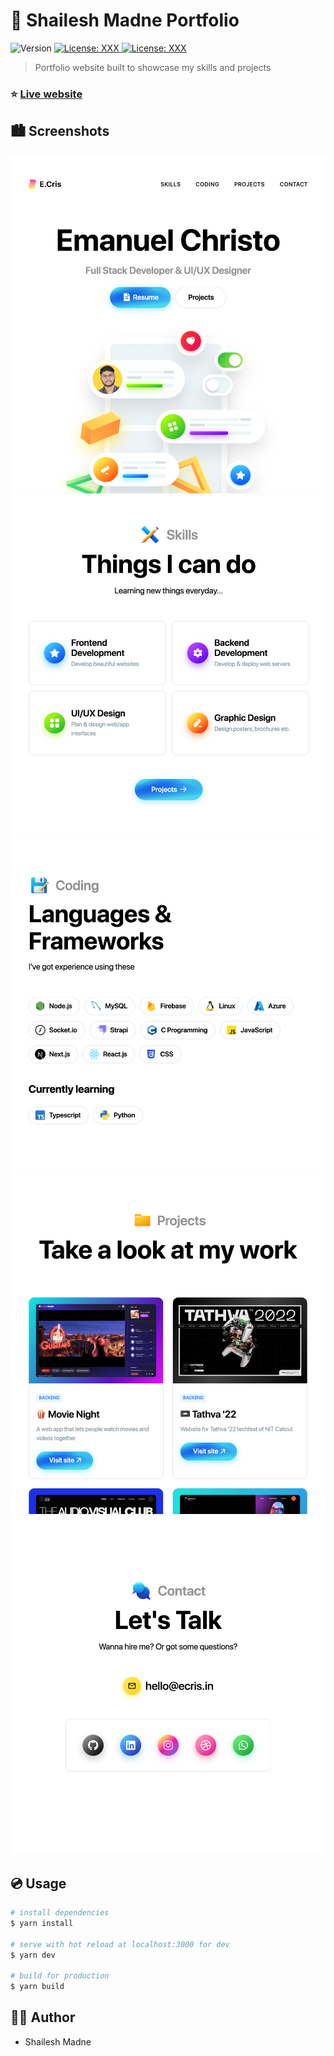# 🍊 Shailesh Madne Portfolio

<p>
  <img alt="Version" src="https://img.shields.io/badge/version-1.0.0-green.svg?style=for-the-badge" />
  <a href="https://github.com/emanuelchristo" target="_blank">
    <img alt="License: XXX" src="https://img.shields.io/badge/Github-000000?style=for-the-badge&logo=github&logoColor=white" />
  </a>
  <a href="https://instagram.com/emanuel.christo" target="_blank">
    <img alt="License: XXX" src="https://img.shields.io/badge/Instagram-E4405F?style=for-the-badge&logo=instagram&logoColor=white" />
  </a>
</p>

> Portfolio website built to showcase my skills and projects

### ⭐️ [Live website](https://ecris.in/)

## 🏙 Screenshots

![Hero Section](./screenshots/screenshot-1.png)
![Skills](./screenshots/screenshot-2.png)
![Languages & Frameworks](./screenshots/screenshot-3.png)
![Projects](./screenshots/screenshot-4.png)
![Contact](./screenshots/screenshot-5.png)


## 💿 Usage

```sh
# install dependencies
$ yarn install

# serve with hot reload at localhost:3000 for dev
$ yarn dev

# build for production
$ yarn build
```

## 🧑‍💻 Author

- Shailesh Madne
